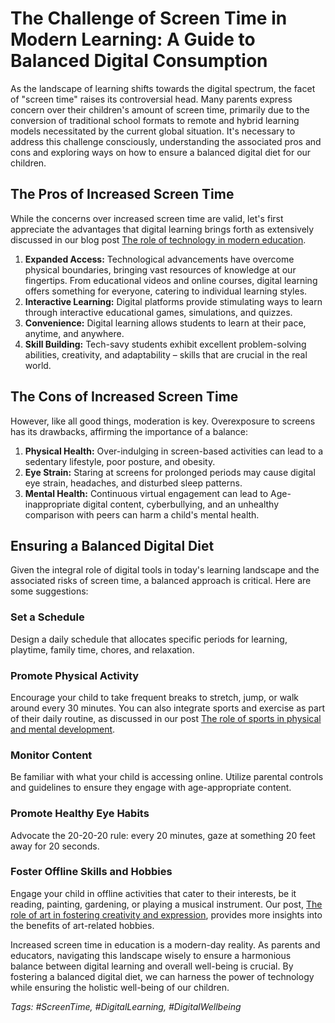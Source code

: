 # The Challenge of Screen Time in Modern Learning: A Guide to Balanced Digital Consumption

As the landscape of learning shifts towards the digital spectrum, the facet of "screen time" raises its controversial head. Many parents express concern over their children's amount of screen time, primarily due to the conversion of traditional school formats to remote and hybrid learning models necessitated by the current global situation. It's necessary to address this challenge consciously, understanding the associated pros and cons and exploring ways on how to ensure a balanced digital diet for our children. 

## The Pros of Increased Screen Time

While the concerns over increased screen time are valid, let's first appreciate the advantages that digital learning brings forth as extensively discussed in our blog post [The role of technology in modern education](/xedublogv2/digital-transformation/the-role-of-technology-in-modern-education.md).

1. **Expanded Access:** Technological advancements have overcome physical boundaries, bringing vast resources of knowledge at our fingertips. From educational videos and online courses, digital learning offers something for everyone, catering to individual learning styles.
2. **Interactive Learning:** Digital platforms provide stimulating ways to learn through interactive educational games, simulations, and quizzes.
3. **Convenience:** Digital learning allows students to learn at their pace, anytime, and anywhere.
4. **Skill Building:** Tech-savy students exhibit excellent problem-solving abilities, creativity, and adaptability – skills that are crucial in the real world.

## The Cons of Increased Screen Time

However, like all good things, moderation is key. Overexposure to screens has its drawbacks, affirming the importance of a balance:

1. **Physical Health:** Over-indulging in screen-based activities can lead to a sedentary lifestyle, poor posture, and obesity.
2. **Eye Strain:** Staring at screens for prolonged periods may cause digital eye strain, headaches, and disturbed sleep patterns.
3. **Mental Health:** Continuous virtual engagement can lead to Age-inappropriate digital content, cyberbullying, and an unhealthy comparison with peers can harm a child's mental health. 

## Ensuring a Balanced Digital Diet

Given the integral role of digital tools in today's learning landscape and the associated risks of screen time, a balanced approach is critical. Here are some suggestions:

### Set a Schedule
Design a daily schedule that allocates specific periods for learning, playtime, family time, chores, and relaxation. 

### Promote Physical Activity
Encourage your child to take frequent breaks to stretch, jump, or walk around every 30 minutes. You can also integrate sports and exercise as part of their daily routine, as discussed in our post [The role of sports in physical and mental development](/xedublogv2/holistic-development/the-role-of-sports-in-physical-and-mental-development.md).

### Monitor Content
Be familiar with what your child is accessing online. Utilize parental controls and guidelines to ensure they engage with age-appropriate content.

### Promote Healthy Eye Habits
Advocate the 20-20-20 rule: every 20 minutes, gaze at something 20 feet away for 20 seconds.

### Foster Offline Skills and Hobbies
Engage your child in offline activities that cater to their interests, be it reading, painting, gardening, or playing a musical instrument. Our post, [The role of art in fostering creativity and expression](/xedublogv2/holistic-development/the-role-of-art-in-fostering-creativity-and-expression.md), provides more insights into the benefits of art-related hobbies.

Increased screen time in education is a modern-day reality. As parents and educators, navigating this landscape wisely to ensure a harmonious balance between digital learning and overall well-being is crucial. By fostering a balanced digital diet, we can harness the power of technology while ensuring the holistic well-being of our children.

*Tags: #ScreenTime, #DigitalLearning, #DigitalWellbeing*